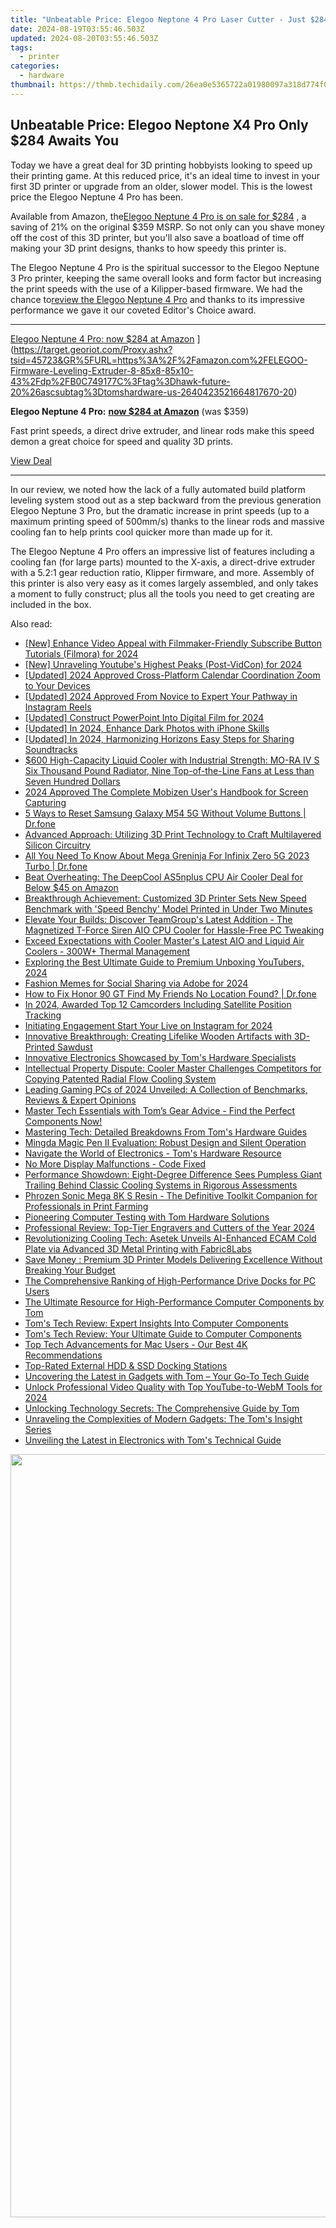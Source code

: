 ```yaml
---
title: "Unbeatable Price: Elegoo Neptone 4 Pro Laser Cutter - Just $284!"
date: 2024-08-19T03:55:46.503Z
updated: 2024-08-20T03:55:46.503Z
tags:
  - printer
categories:
  - hardware
thumbnail: https://thmb.techidaily.com/26ea0e5365722a01980097a318d774f00c8708e1d9c8a37be9f698dc8afe7444.jpg
---
```


## Unbeatable Price: Elegoo Neptone X4 Pro Only $284 Awaits You

Today we have a great deal for 3D printing hobbyists looking to speed up their printing game. At this reduced price, it's an ideal time to invest in your first 3D printer or upgrade from an older, slower model. This is the lowest price the Elegoo Neptune 4 Pro has been.

 Available from Amazon, the[Elegoo Neptune 4 Pro is on sale for $284](https://target.georiot.com/Proxy.ashx?tsid=45723&GR%5FURL=https%3A%2F%2Famazon.com%2FELEGOO-Firmware-Leveling-Extruder-8-85x8-85x10-43%2Fdp%2FB0C749177C%3Ftag%3Dhawk-future-20%26ascsubtag%3Dtomshardware-us-7640237919550914195-20) , a saving of 21% on the original $359 MSRP. So not only can you shave money off the cost of this 3D printer, but you'll also save a boatload of time off making your 3D print designs, thanks to how speedy this printer is.

 The Elegoo Neptune 4 Pro is the spiritual successor to the Elegoo Neptune 3 Pro printer, keeping the same overall looks and form factor but increasing the print speeds with the use of a Kilipper-based firmware. We had the chance to[review the Elegoo Neptune 4 Pro](https://www.tomshardware.com/reviews/elegoo-neptune-4-pro-3d-printer-review) and thanks to its impressive performance we gave it our coveted Editor's Choice award.

---

[Elegoo Neptune 4 Pro: now $284 at Amazon](https://cdn.mos.cms.futurecdn.net/9zSdxpVwnL9hrRdNioy7Wh-200-100.jpg "Elegoo Neptune 4 Pro: now $284 at Amazon") ](https://target.georiot.com/Proxy.ashx?tsid=45723&GR%5FURL=https%3A%2F%2Famazon.com%2FELEGOO-Firmware-Leveling-Extruder-8-85x8-85x10-43%2Fdp%2FB0C749177C%3Ftag%3Dhawk-future-20%26ascsubtag%3Dtomshardware-us-2640423521664817670-20)

**Elegoo Neptune 4 Pro:** [**now $284 at Amazon**](https://target.georiot.com/Proxy.ashx?tsid=45723&GR%5FURL=https%3A%2F%2Famazon.com%2FELEGOO-Firmware-Leveling-Extruder-8-85x8-85x10-43%2Fdp%2FB0C749177C%3Ftag%3Dhawk-future-20%26ascsubtag%3Dtomshardware-us-1243887777160402887-20) (was $359)  
  
 Fast print speeds, a direct drive extruder, and linear rods make this speed demon a great choice for speed and quality 3D prints.

[View Deal](https://target.georiot.com/Proxy.ashx?tsid=45723&GR%5FURL=https%3A%2F%2Famazon.com%2FELEGOO-Firmware-Leveling-Extruder-8-85x8-85x10-43%2Fdp%2FB0C749177C%3Ftag%3Dhawk-future-20%26ascsubtag%3Dtomshardware-us-2640423521664817670-20)

---

 In our review, we noted how the lack of a fully automated build platform leveling system stood out as a step backward from the previous generation Elegoo Neptune 3 Pro, but the dramatic increase in print speeds (up to a maximum printing speed of 500mm/s) thanks to the linear rods and massive cooling fan to help prints cool quicker more than made up for it.

 The Elegoo Neptune 4 Pro offers an impressive list of features including a cooling fan (for large parts) mounted to the X-axis, a direct-drive extruder with a 5.2:1 gear reduction ratio, Klipper firmware, and more. Assembly of this printer is also very easy as it comes largely assembled, and only takes a moment to fully construct; plus all the tools you need to get creating are included in the box.


<ins class="adsbygoogle"
     style="display:block"
     data-ad-format="autorelaxed"
     data-ad-client="ca-pub-7571918770474297"
     data-ad-slot="1223367746"></ins>



<ins class="adsbygoogle"
     style="display:block"
     data-ad-client="ca-pub-7571918770474297"
     data-ad-slot="8358498916"
     data-ad-format="auto"
     data-full-width-responsive="true"></ins>

<span class="atpl-alsoreadstyle">Also read:</span>
<div><ul>
<li><a href="https://facebook-video-footage.techidaily.com/new-enhance-video-appeal-with-filmmaker-friendly-subscribe-button-tutorials-filmora-for-2024/"><u>[New] Enhance Video Appeal with Filmmaker-Friendly Subscribe Button Tutorials (Filmora) for 2024</u></a></li>
<li><a href="https://youtube-lab.techidaily.com/nraveling-youtubes-highest-peaks-post-vidcon-for-2024/"><u>[New] Unraveling Youtube's Highest Peaks (Post-VidCon) for 2024</u></a></li>
<li><a href="https://screen-mirroring-recording.techidaily.com/updated-2024-approved-cross-platform-calendar-coordination-zoom-to-your-devices/"><u>[Updated] 2024 Approved  Cross-Platform Calendar Coordination  Zoom to Your Devices</u></a></li>
<li><a href="https://instagram-videos.techidaily.com/updated-2024-approved-from-novice-to-expert-your-pathway-in-instagram-reels/"><u>[Updated] 2024 Approved  From Novice to Expert  Your Pathway in Instagram Reels</u></a></li>
<li><a href="https://video-screen-grab.techidaily.com/updated-construct-powerpoint-into-digital-film-for-2024/"><u>[Updated] Construct PowerPoint Into Digital Film for 2024</u></a></li>
<li><a href="https://fox-glue.techidaily.com/updated-in-2024-enhance-dark-photos-with-iphone-skills/"><u>[Updated] In 2024, Enhance Dark Photos with iPhone Skills</u></a></li>
<li><a href="https://eaxpv-info.techidaily.com/updated-in-2024-harmonizing-horizons-easy-steps-for-sharing-soundtracks/"><u>[Updated] In 2024, Harmonizing Horizons  Easy Steps for Sharing Soundtracks</u></a></li>
<li><a href="https://hardware-tips.techidaily.com/600-high-capacity-liquid-cooler-with-industrial-strength-mo-ra-iv-s-six-thousand-pound-radiator-nine-top-of-the-line-fans-at-less-than-seven-hundred-dollars14/"><u>$600 High-Capacity Liquid Cooler with Industrial Strength: MO-RA IV S Six Thousand Pound Radiator, Nine Top-of-the-Line Fans at Less than Seven Hundred Dollars</u></a></li>
<li><a href="https://on-screen-recording.techidaily.com/2024-approved-the-complete-mobizen-users-handbook-for-screen-capturing/"><u>2024 Approved  The Complete Mobizen User's Handbook for Screen Capturing</u></a></li>
<li><a href="https://phone-solutions.techidaily.com/5-ways-to-reset-samsung-galaxy-m54-5g-without-volume-buttons-drfone-by-drfone-reset-android-reset-android/"><u>5 Ways to Reset Samsung Galaxy M54 5G Without Volume Buttons | Dr.fone</u></a></li>
<li><a href="https://hardware-tips.techidaily.com/advanced-approach-utilizing-3d-print-technology-to-craft-multilayered-silicon-circuitry/"><u>Advanced Approach: Utilizing 3D Print Technology to Craft Multilayered Silicon Circuitry</u></a></li>
<li><a href="https://android-pokemon-go.techidaily.com/all-you-need-to-know-about-mega-greninja-for-infinix-zero-5g-2023-turbo-drfone-by-drfone-virtual-android/"><u>All You Need To Know About Mega Greninja For Infinix Zero 5G 2023 Turbo | Dr.fone</u></a></li>
<li><a href="https://hardware-tips.techidaily.com/beat-overheating-the-deepcool-as5nplus-cpu-air-cooler-deal-for-below-45-on-amazon/"><u>Beat Overheating: The DeepCool AS5nplus CPU Air Cooler Deal for Below $45 on Amazon</u></a></li>
<li><a href="https://hardware-tips.techidaily.com/breakthrough-achievement-customized-3d-printer-sets-new-speed-benchmark-with-speed-benchy-model-printed-in-under-two-minutes/"><u>Breakthrough Achievement: Customized 3D Printer Sets New Speed Benchmark with 'Speed Benchy' Model Printed in Under Two Minutes</u></a></li>
<li><a href="https://hardware-tips.techidaily.com/elevate-your-builds-discover-teamgroups-latest-addition-the-magnetized-t-force-siren-aio-cpu-cooler-for-hassle-free-pc-tweaking/"><u>Elevate Your Builds: Discover TeamGroup's Latest Addition - The Magnetized T-Force Siren AIO CPU Cooler for Hassle-Free PC Tweaking</u></a></li>
<li><a href="https://hardware-tips.techidaily.com/exceed-expectations-with-cooler-masters-latest-aio-and-liquid-air-coolers-300wplus-thermal-management/"><u>Exceed Expectations with Cooler Master's Latest AIO and Liquid Air Coolers - 300W+ Thermal Management</u></a></li>
<li><a href="https://extra-lessons.techidaily.com/exploring-the-best-ultimate-guide-to-premium-unboxing-youtubers-2024/"><u>Exploring the Best  Ultimate Guide to Premium Unboxing YouTubers, 2024</u></a></li>
<li><a href="https://some-knowledge.techidaily.com/fashion-memes-for-social-sharing-via-adobe-for-2024/"><u>Fashion Memes for Social Sharing via Adobe for 2024</u></a></li>
<li><a href="https://fake-location.techidaily.com/how-to-fix-honor-90-gt-find-my-friends-no-location-found-drfone-by-drfone-virtual-android/"><u>How to Fix Honor 90 GT Find My Friends No Location Found? | Dr.fone</u></a></li>
<li><a href="https://fox-direct.techidaily.com/in-2024-awarded-top-12-camcorders-including-satellite-position-tracking/"><u>In 2024, Awarded Top 12 Camcorders Including Satellite Position Tracking</u></a></li>
<li><a href="https://instagram-video-files.techidaily.com/initiating-engagement-start-your-live-on-instagram-for-2024/"><u>Initiating Engagement  Start Your Live on Instagram for 2024</u></a></li>
<li><a href="https://hardware-tips.techidaily.com/innovative-breakthrough-creating-lifelike-wooden-artifacts-with-3d-printed-sawdust/"><u>Innovative Breakthrough: Creating Lifelike Wooden Artifacts with 3D-Printed Sawdust</u></a></li>
<li><a href="https://hardware-tips.techidaily.com/innovative-electronics-showcased-by-toms-hardware-specialists/"><u>Innovative Electronics Showcased by Tom's Hardware Specialists</u></a></li>
<li><a href="https://hardware-tips.techidaily.com/intellectual-property-dispute-cooler-master-challenges-competitors-for-copying-patented-radial-flow-cooling-system/"><u>Intellectual Property Dispute: Cooler Master Challenges Competitors for Copying Patented Radial Flow Cooling System</u></a></li>
<li><a href="https://hardware-tips.techidaily.com/leading-gaming-pcs-of-2024-unveiled-a-collection-of-benchmarks-reviews-and-expert-opinions/"><u>Leading Gaming PCs of 2024 Unveiled: A Collection of Benchmarks, Reviews & Expert Opinions</u></a></li>
<li><a href="https://hardware-tips.techidaily.com/1723125123567-master-tech-essentials-with-toms-gear-advice-find-the-perfect-components-now/"><u>Master Tech Essentials with Tom’s Gear Advice - Find the Perfect Components Now!</u></a></li>
<li><a href="https://hardware-tips.techidaily.com/mastering-tech-detailed-breakdowns-from-toms-hardware-guides/"><u>Mastering Tech: Detailed Breakdowns From Tom's Hardware Guides</u></a></li>
<li><a href="https://hardware-tips.techidaily.com/mingda-magic-pen-ii-evaluation-robust-design-and-silent-operation/"><u>Mingda Magic Pen II Evaluation: Robust Design and Silent Operation</u></a></li>
<li><a href="https://hardware-tips.techidaily.com/navigate-the-world-of-electronics-toms-hardware-resource/"><u>Navigate the World of Electronics - Tom's Hardware Resource</u></a></li>
<li><a href="https://graphic-issues.techidaily.com/no-more-display-malfunctions-code-fixed/"><u>No More Display Malfunctions - Code Fixed</u></a></li>
<li><a href="https://hardware-tips.techidaily.com/performance-showdown-eight-degree-difference-sees-pumpless-giant-trailing-behind-classic-cooling-systems-in-rigorous-assessments/"><u>Performance Showdown: Eight-Degree Difference Sees Pumpless Giant Trailing Behind Classic Cooling Systems in Rigorous Assessments</u></a></li>
<li><a href="https://hardware-tips.techidaily.com/phrozen-sonic-mega-8k-s-resin-the-definitive-toolkit-companion-for-professionals-in-print-farming/"><u>Phrozen Sonic Mega 8K S Resin - The Definitive Toolkit Companion for Professionals in Print Farming</u></a></li>
<li><a href="https://hardware-tips.techidaily.com/pioneering-computer-testing-with-tom-hardware-solutions/"><u>Pioneering Computer Testing with Tom Hardware Solutions</u></a></li>
<li><a href="https://hardware-tips.techidaily.com/professional-review-top-tier-engravers-and-cutters-of-the-year-2024/"><u>Professional Review: Top-Tier Engravers and Cutters of the Year 2024</u></a></li>
<li><a href="https://hardware-tips.techidaily.com/revolutionizing-cooling-tech-asetek-unveils-ai-enhanced-ecam-cold-plate-via-advanced-3d-metal-printing-with-fabric8labs/"><u>Revolutionizing Cooling Tech: Asetek Unveils AI-Enhanced ECAM Cold Plate via Advanced 3D Metal Printing with Fabric8Labs</u></a></li>
<li><a href="https://hardware-tips.techidaily.com/save-money-premium-3d-printer-models-delivering-excellence-without-breaking-your-budget/"><u>Save Money : Premium 3D Printer Models Delivering Excellence Without Breaking Your Budget</u></a></li>
<li><a href="https://hardware-tips.techidaily.com/the-comprehensive-ranking-of-high-performance-drive-docks-for-pc-users/"><u>The Comprehensive Ranking of High-Performance Drive Docks for PC Users</u></a></li>
<li><a href="https://hardware-tips.techidaily.com/the-ultimate-resource-for-high-performance-computer-components-by-tom/"><u>The Ultimate Resource for High-Performance Computer Components by Tom</u></a></li>
<li><a href="https://hardware-tips.techidaily.com/toms-tech-review-expert-insights-into-computer-components/"><u>Tom's Tech Review: Expert Insights Into Computer Components</u></a></li>
<li><a href="https://hardware-tips.techidaily.com/toms-tech-review-your-ultimate-guide-to-computer-components/"><u>Tom's Tech Review: Your Ultimate Guide to Computer Components</u></a></li>
<li><a href="https://fox-boxes.techidaily.com/top-tech-advancements-for-mac-users-our-best-4k-recommendations/"><u>Top Tech Advancements for Mac Users - Our Best 4K Recommendations</u></a></li>
<li><a href="https://hardware-tips.techidaily.com/top-rated-external-hdd-and-ssd-docking-stations/"><u>Top-Rated External HDD & SSD Docking Stations</u></a></li>
<li><a href="https://hardware-tips.techidaily.com/uncovering-the-latest-in-gadgets-with-tom-your-go-to-tech-guide/"><u>Uncovering the Latest in Gadgets with Tom – Your Go-To Tech Guide</u></a></li>
<li><a href="https://facebook-video-share.techidaily.com/unlock-professional-video-quality-with-top-youtube-to-webm-tools-for-2024/"><u>Unlock Professional Video Quality with Top YouTube-to-WebM Tools for 2024</u></a></li>
<li><a href="https://hardware-tips.techidaily.com/unlocking-technology-secrets-the-comprehensive-guide-by-tom/"><u>Unlocking Technology Secrets: The Comprehensive Guide by Tom</u></a></li>
<li><a href="https://hardware-tips.techidaily.com/unraveling-the-complexities-of-modern-gadgets-the-toms-insight-series/"><u>Unraveling the Complexities of Modern Gadgets: The Tom's Insight Series</u></a></li>
<li><a href="https://hardware-tips.techidaily.com/unveiling-the-latest-in-electronics-with-toms-technical-guide/"><u>Unveiling the Latest in Electronics with Tom's Technical Guide</u></a></li>
</ul></div>

<!-- affiliate ads begin -->
<a href="https://vapordna.pxf.io/c/5597632/1496243/17238" target="_top" id="1496243"><img src="//a.impactradius-go.com/display-ad/17238-1496243" border="0" alt="" width="1000" height="1221"/></a><img height="0" width="0" src="https://imp.pxf.io/i/5597632/1496243/17238" style="position:absolute;visibility:hidden;" border="0" />
<!-- affiliate ads end -->
